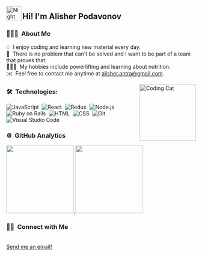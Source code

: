 <img alt="Night Coding" src="./assets/Hand%20Wave.gif" width='40' align="left"/><h2>Hi! I'm Alisher Podavonov</h2>

<!-- ## 👋 &nbsp;Hey there! I'm Alisher Podavonov -->

### 👨🏻‍💻 &nbsp;About Me

💡 &nbsp;I enjoy coding and learning new material every day.\
🌱 &nbsp;There is no problem that can't be solved and I want to be part of a team that proves that.\
🏋🏻‍♂️ &nbsp;My hobbies include powerlifting and learning about nutrition.\
✉️ &nbsp;Feel free to contact me anytime at alisher.antra@gmail.com.


<img alt="Coding Cat" src="https://media.giphy.com/media/f6hnhHkks8bk4jwjh3/giphy.gif" align="right" height="150px"/>

### 🛠 &nbsp;Technologies:

![JavaScript](https://img.shields.io/badge/Javascript-brightgreen)&nbsp;
![React](https://img.shields.io/badge/React-lightgrey)&nbsp;
![Redux](https://img.shields.io/badge/Redux-red)&nbsp;
![Node.js](https://img.shields.io/badge/Node.js-yellow)&nbsp;
![Ruby on Rails](https://img.shields.io/badge/Ruby%20on%20Rails-red)&nbsp;
![HTML](https://img.shields.io/badge/HTML-yellow)&nbsp;
![CSS](https://img.shields.io/badge/CSS-blue)&nbsp;
![Git](https://img.shields.io/badge/Git-green)&nbsp;
![Visual Studio Code](https://img.shields.io/badge/Visual%20Studio%20Code-blue)&nbsp;

### ⚙️ &nbsp;GitHub Analytics

<p align="left">
<a href="https://github.com/apodavonov3616">
  <img height="180em" src="https://github-readme-stats-eight-theta.vercel.app/api?username=apodavonov3616&show_icons=true&theme=algolia&include_all_commits=true&count_private=true"/>
  <img height="180em" src="https://github-readme-stats-eight-theta.vercel.app/api/top-langs/?username=apodavonov3616&layout=compact&langs_count=8&theme=algolia"/>
</a>
</p>


### 🤝🏻 &nbsp;Connect with Me

<p align="left">
<!-- <a href="https://www.linkedin.com/in/alisher-podavonov-80b85a23b/">LinkedIn</a> -->
<br/>
<a href="mailto:apodavonov419@gmail.com">Send me an email!</a>
</p>


